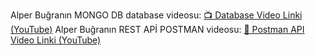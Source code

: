 Alper Buğranın MONGO DB database videosu:
[📺 Database Video Linki (YouTube)](https://youtu.be/ui33_ZE4DT0)
Alper Buğranın REST APİ POSTMAN videosu:
[📡 Postman API Video Linki (YouTube)](https://youtu.be/arybJy0cxqg)
